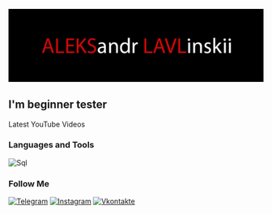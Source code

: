 [![Header](https://github.com/alekslavl/alekslavl/blob/main/assets/1.jpg)](https://github.com/alekslavl)

## I'm beginner tester

Latest YouTube Videos

### Languages and Tools
![Sql](https://img.shields.io/badge/-SQL-000000?style-for-the-badge&logo=mysql&logoColor=445ce1)

### Follow Me
[![Telegram](https://img.shields.io/badge/-Telegram-000000?style-for-the-badge&logo=telegram&logoColor=27A0D9)](https://t.me/alekslavl)
[![Instagram](https://img.shields.io/badge/-Instgram-000000?style-for-the-badge&logo=instagram&logoColor=B4068E)](https://www.instagram.com/alekslavl)
[![Vkontakte](https://img.shields.io/badge/-Vkontakte-000000?style-for-the-badge&logo=Vk&logoColor=4F7DB3)](https://vk.com/alekslavl)